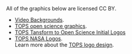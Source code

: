 All of the graphics below are licensed CC BY. 
* [Video Backgrounds](https://doi.org/10.5281/zenodo.6565075). 
* [TOPS open science graphics](https://doi.org/10.5281/zenodo.6565030). 
* [TOPS Tansform to Open Science Initial Logos](https://doi.org/10.5281/zenodo.5225075)
* [TOPS NASA Logos](https://doi.org/10.5281/zenodo.6565103).  
Learn more about the [TOPS logo design](https://github.com/nasa/Transform-to-Open-Science/tree/main/docs/Area1_Engagement/TOPS_graphics_badges/tops-badge).    
